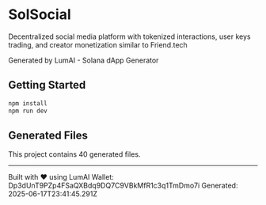 # SolSocial

Decentralized social media platform with tokenized interactions, user keys trading, and creator monetization similar to Friend.tech

Generated by LumAI - Solana dApp Generator

## Getting Started

```bash
npm install
npm run dev
```

## Generated Files

This project contains 40 generated files.

---

Built with ❤️ using LumAI
Wallet: Dp3dUnT9PZp4FSaQXBdq9DQ7C9VBkMfR1c3q1TmDmo7i
Generated: 2025-06-17T23:41:45.291Z
